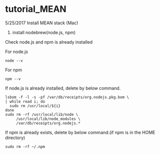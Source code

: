 # tutorial_MEAN

5/25/2017
Install MEAN stack (Mac)

1. install nodebrew(node.js, npm)

Check node.js and npm is already installed

For node.js
```
node --v
```
For npm
```
npm --v
```

If node.js is already installed, delete by below command.
```
lsbom -f -l -s -pf /var/db/receipts/org.nodejs.pkg.bom \
| while read i; do
  sudo rm /usr/local/${i}
done
sudo rm -rf /usr/local/lib/node \
     /usr/local/lib/node_modules \
     /var/db/receipts/org.nodejs.*
```
If npm is already exists, delete by below command.(if npm is in the HOME directory)
```
sudo rm -rf ~/.npm
```
